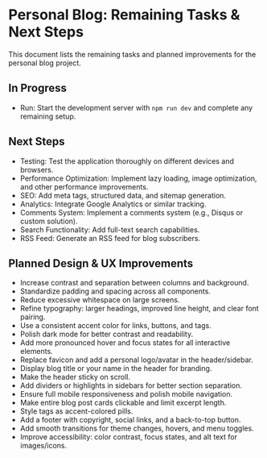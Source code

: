 
# Personal Blog: Remaining Tasks & Next Steps

This document lists the remaining tasks and planned improvements for the personal blog project.

## In Progress

- Run: Start the development server with `npm run dev` and complete any remaining setup.

## Next Steps

- Testing: Test the application thoroughly on different devices and browsers.
- Performance Optimization: Implement lazy loading, image optimization, and other performance improvements.
- SEO: Add meta tags, structured data, and sitemap generation.
- Analytics: Integrate Google Analytics or similar tracking.
- Comments System: Implement a comments system (e.g., Disqus or custom solution).
- Search Functionality: Add full-text search capabilities.
- RSS Feed: Generate an RSS feed for blog subscribers.

## Planned Design & UX Improvements

- Increase contrast and separation between columns and background.
- Standardize padding and spacing across all components.
- Reduce excessive whitespace on large screens.
- Refine typography: larger headings, improved line height, and clear font pairing.
- Use a consistent accent color for links, buttons, and tags.
- Polish dark mode for better contrast and readability.
- Add more pronounced hover and focus states for all interactive elements.
- Replace favicon and add a personal logo/avatar in the header/sidebar.
- Display blog title or your name in the header for branding.
- Make the header sticky on scroll.
- Add dividers or highlights in sidebars for better section separation.
- Ensure full mobile responsiveness and polish mobile navigation.
- Make entire blog post cards clickable and limit excerpt length.
- Style tags as accent-colored pills.
- Add a footer with copyright, social links, and a back-to-top button.
- Add smooth transitions for theme changes, hovers, and menu toggles.
- Improve accessibility: color contrast, focus states, and alt text for images/icons.